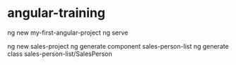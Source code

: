 # angular-training


ng new my-first-angular-project
ng serve


ng new sales-project
ng generate component sales-person-list
ng generate class sales-person-list/SalesPerson